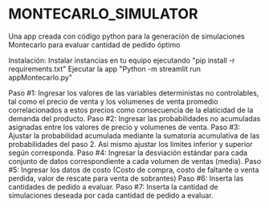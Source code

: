 # MONTECARLO_SIMULATOR
Una app creada con código python para la generación de simulaciones Montecarlo para evaluar cantidad de pedido óptimo

Instalación: Instalar instancias en tu equipo ejecutando "pip install -r requirements.txt"
Ejecutar la app "Python -m streamlit run appMontecarlo.py"

Paso #1: Ingresar los valores de las variables deterministas no controlables, tal como el precio de venta y los volumenes de venta promedio correlacionados a estos precios como consecuencia de la elaticidad de la demanda del producto.
Paso #2: Ingresar las probabilidades no acumuladas asignadas entre los valores de precio y volumenes de venta. 
Paso #3: Ajustar la probabilidad acumulada mediante la sumatoria acumulativa de las probabilidades del paso 2. Asi mismo ajustar los límites inferior y superior según corresponda. 
Paso #4: Ingresar la desviación estándar para cada conjunto de datos correspondiente a cada volumen de ventas (media).
Paso #5: Ingresar los datos de costo (Costo de compra, costo de faltante o venta perdida, valor de rescate para venta de sobrantes) 
Paso #6: Inserta las cantidades de pedido a evaluar.
Paso #7: Inserta la cantidad de simulaciones deseada por cada cantidad de pedido a evaluar. 
